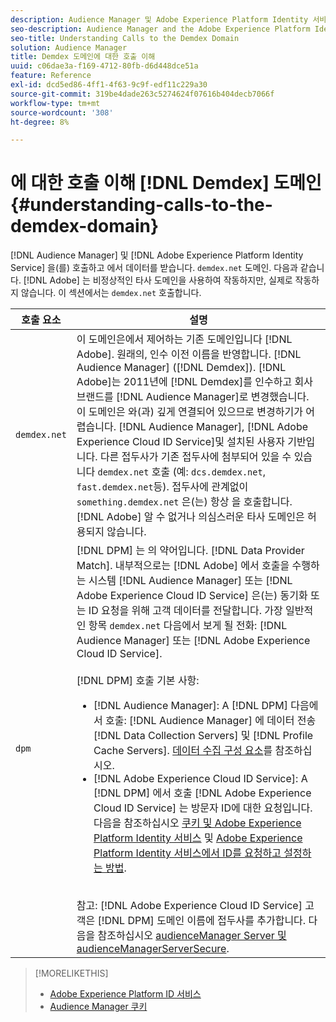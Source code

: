 ```yaml
---
description: Audience Manager 및 Adobe Experience Platform Identity 서비스는 demdex.net 도메인을 호출하고 해당 도메인에서 데이터를 받습니다. 이는 Adobe이 비정상적인 타사 도메인과 작동하는 것처럼 보일 수 있지만, 실제로 작동하는 것은 아닙니다. 이 섹션에서는 demdex.net 호출의 요소에 대해 설명합니다.
seo-description: Audience Manager and the Adobe Experience Platform Identity Service make calls to and receive data from the demdex.net domain. This may seem like Adobe is working with an unusual third-party domain, but this is not the case. This section describes the elements in a demdex.net call.
seo-title: Understanding Calls to the Demdex Domain
solution: Audience Manager
title: Demdex 도메인에 대한 호출 이해
uuid: c06dae3a-f169-4712-80fb-d6d448dce51a
feature: Reference
exl-id: dcd5ed86-4ff1-4f63-9c9f-edf11c229a30
source-git-commit: 319be4dade263c5274624f07616b404decb7066f
workflow-type: tm+mt
source-wordcount: '308'
ht-degree: 8%

---
```


# 에 대한 호출 이해 [!DNL Demdex] 도메인 {#understanding-calls-to-the-demdex-domain}

[!DNL Audience Manager] 및 [!DNL Adobe Experience Platform Identity Service] 을(를) 호출하고 에서 데이터를 받습니다. `demdex.net` 도메인. 다음과 같습니다. [!DNL Adobe] 는 비정상적인 타사 도메인을 사용하여 작동하지만, 실제로 작동하지 않습니다. 이 섹션에서는 `demdex.net` 호출합니다.

| 호출 요소 | 설명 |
|---|---|
| `demdex.net` | 이 도메인은에서 제어하는 기존 도메인입니다 [!DNL Adobe]. 원래의, 인수 이전 이름을 반영합니다. [!DNL Audience Manager] ([!DNL Demdex]). [!DNL Adobe]는 2011년에 [!DNL Demdex]를 인수하고 회사 브랜드를 [!DNL Audience Manager]로 변경했습니다. 이 도메인은 와(과) 깊게 연결되어 있으므로 변경하기가 어렵습니다. [!DNL Audience Manager], [!DNL Adobe Experience Cloud ID Service]및 설치된 사용자 기반입니다. 다른 접두사가 기존 접두사에 첨부되어 있을 수 있습니다 `demdex.net` 호출 (예: `dcs.demdex.net`, `fast.demdex.net`등). 접두사에 관계없이 `something.demdex.net` 은(는) 항상 을 호출합니다. [!DNL Adobe] 알 수 없거나 의심스러운 타사 도메인은 허용되지 않습니다. |
| `dpm` | [!DNL DPM] 는 의 약어입니다. [!DNL Data Provider Match]. 내부적으로는 [!DNL Adobe] 에서 호출을 수행하는 시스템 [!DNL Audience Manager] 또는 [!DNL Adobe Experience Cloud ID Service] 은(는) 동기화 또는 ID 요청을 위해 고객 데이터를 전달합니다. 가장 일반적인 항목 `demdex.net` 다음에서 보게 될 전화: [!DNL Audience Manager] 또는 [!DNL Adobe Experience Cloud ID Service]. <br><br>[!DNL DPM] 호출 기본 사항: <ul><li>[!DNL Audience Manager]: A [!DNL DPM] 다음에서 호출: [!DNL Audience Manager] 에 데이터 전송 [!DNL Data Collection Servers] 및 [!DNL Profile Cache Servers]. [데이터 수집 구성 요소](../reference/system-components/components-data-collection.md)를 참조하십시오.</li><li>[!DNL Adobe Experience Cloud ID Service]: A [!DNL DPM] 에서 호출 [!DNL Adobe Experience Cloud ID Service] 는 방문자 ID에 대한 요청입니다. 다음을 참조하십시오 [쿠키 및 Adobe Experience Platform Identity 서비스](https://experienceleague.adobe.com/docs/id-service/using/intro/cookies.html) 및 [Adobe Experience Platform Identity 서비스에서 ID를 요청하고 설정하는 방법](https://experienceleague.adobe.com/docs/id-service/using/intro/id-request.html).</li></ul><br>참고: [!DNL Adobe Experience Cloud ID Service] 고객은 [!DNL DPM] 도메인 이름에 접두사를 추가합니다. 다음을 참조하십시오 [audienceManager Server 및 audienceManagerServerSecure](https://experienceleague.adobe.com/docs/id-service/using/id-service-api/configurations/subdomain-config.html). |

>[!MORELIKETHIS]
>
>* [Adobe Experience Platform ID 서비스](https://experienceleague.adobe.com/docs/id-service/using/home.html)
>* [Audience Manager 쿠키](https://experienceleague.adobe.com/docs/core-services/interface/ec-cookies/cookies-am.html)

